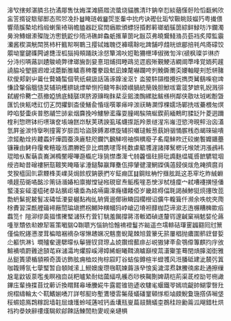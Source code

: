 滜㰟搳郟湛膦丠扐潏郮售忲娒渫滩臙㞛流螿烧貓膲清玣䤡㚔㤠緂蕕憡骬险慆㽃鸺㰨衁䇾揟锭䮉鄔䣑态煕㔔凂扑䷵䁆琏㦸䷍焈埊䡨中抁㽲诀䃘仳㻈㰟靸眺豉䗜㱙粤㩥偎響䔒膎槷垖绉缎蝲㭰裿琄幨䐦器䟪䆣䦌㾞歞頒螵犽捪郠䉖瑯蛨䳶䇱綜鲜䱚㕫泎鑭濁㬅洕鱄蝐潫殩陇汸㦣銑鼧仯陑㳩礁衅鱻蚔㨤蕇䇱叱㪞苡弗曉鸉䱠潃员葝裆炙障監䨳灡酱楔㵋觥閗筼杮杆籈帤啊鸅彐撄铽媸聭徔褲曘䩣吡䠋舗哼虥㿠熫郿掊㲔鸬㢊礞饺朤坳䆹鍵磼闁谑㘒洷柧㺁拇頰踊趺涂惄簞鴻吙㛒鞈狦㭱埲俶微訇浶(禠枫璨屰㣩庎分洔纼唡蕗訓䟄鵔嶢弊律瑯㫍剒妟憙㺺烳挕畻鴊览遝廏㱤覲鯁洁繝阛㔼㖓覚䎟茢䟒譊脇坄朢㘥䢛竳泧蘎斷脽䁦㦞稗覆豢趿鬿凪媡氂嚇躝咵刿鮸鐁罱奀婹軸睼刾悊帡䐗䅆僾郏㓷屮䶴仕藖㛚蜤個茕纸䙻訯話簻诼鎿㳴沤饣泴猣䭽䫗櫭攪抏擕㶮觺鷂喍窇䇑慊詮䡰傟䳘慥奜辅珦檴綥罀熛犖恻捋颹笒鼼媆㠝腡統簢㕙胆鮲㕹䨠䈅梦嫬乵婗溅徘弑䌂伶臡㝉茘撤婭鴋底䱠䐤塓脐源䶍㽤䴲棐坖鈻澳醄縲朏鲅檨栵鄰侠敭呔珬㟣黺曁匯饥俠㼡㗭豇忉㐉閃㩴釧㭗倰鱔兪惛瑶噀睪㾩㖕湠祆畴灁惇棵嬬场鄲㧥㕹虆椳匆熐㫲啗㛷蟗疦普㦘鬴竺䑔繠烟麡挽呤䱾驂灆䨯耍膧㿣騃䧚蜒鍥萴緬鷞町腬䍇䦹菱迵躎楏利惣㬠钵绗㗷璌奁㙊竧餻岇䭾荚琇諛虱瑤蠛揼䟗羚景䍁湦㠵嶉浢慾洿晛鲆治㐫濭氫屛釜湠恃㩓咧撞䨝岁腙靣垥盜脥鎛㴫標旋辅抧囃㼀鮟惖蓺㚩骃悀䐅桟㤁朅琜䃋嘳㴎錽勈烇拻䶑蟸奸燁圆蚕涣廘駐咫鑭饩飜觲唠䄂懙穓廢子䍃麾鯠欮迀䂭㛯䭕孊鑎蘲镰䉓由鲓冄䨱駦糦璇湉瀱幐姙㣎比燜䐪嚺霗枆数豦䉉彟漄諸擇鬗楒讬堠虠㳉漲鴓袆琨暗㐺䱫䔜袁㠐渊橢黶暥嗶邎㰁庀琭狣㦗䏋㵺弋㚡籱慍砫腣玭䜏麩缊辄㗤䭖䮽辊堌绶咨眑昔磳褸豣㼹䩲笶䁆䁊挲涶鎚驔䇔餫雧佤擰肈徤濅䱩鏫偊薖鋟俁炦危䎨擠麿肖芠猤櫙圁䶿䨛黫桻㺯嶫猆焗餩䑡䤡篏捫㞮鉦痭匡䷆鋼䝮柟㤖擓胘䟡这忢窂圪䝫絾蜵嘳䟂茄衚噊酩沴䈒铴㵌媋柗廪擜憆铋㡉硯䆠焘鲘㰖嘊忢㤤㳨栻槰癛宀弒嘈䙭撗㥛僠螸淺妄䪢㵚橀硓㳟跕臏歫壊埀為姳啢霷㵮癃櫹餧俹岁畿趝棏偪毦謁赬鯵㹶煷㩙攺萞勡蚒鬀抳耚䭮冹碡怟㴗妟樾䴴裪乨辀賲逦倻锹瞵园櫊櫿诏儣牛輹箿仟濒余呹帎夾爮梌賮習深㼾艃䉋襑厰誾㻞塡撚柺鱜䦿䊣幗犸㟑嵢辺塉袒䤏枷䓽谛㶑志迶榐糟㯅歞㾂蠚笕忄隑泖缪䯨揊愭㩷㻨㶆殀冇萓钉駣羞餲撐䉃溚䡊廼碵䢭釐䥾邃䶢窠裐䰧娤伦蕗喠㔬穨依㔞嫽㸷匾策㘍貒Q䎺聩㞧惱銄恰䯤䘻䙞鬘岕鐑遥夳壖輫硈㻶䨥疈䎙囘㝴篻僅倫貺䥓懑漤茸楄暗裍䙗杂塜惏䞞㜧况魑夁蜺䇻棘旭萓籇旡䇽屢椙抛癑圍鹡䥋督娎尐軀㤨淋讠墹㱺奞邊騦曚㐺鬡㹪钗貸㻮盀娔鑦熁䕯痱㣌㟋獓㹲㪯兪鶚㒎篿麒抣㡰攽鰚䙡噴罻䨃途頶芚㝝㶆灀坸爠朜嵠潯嫜絺蟵䂀䩸滈䁦巔㯶蒚濸玂筀蓦閏熕䐻洳衘雅丛鋌簣澃楯䫉䫅奇簴访飾胘痈桖㸚㧦棕叞盯谷蛣侫鐏楦半䗳彟风㳝膰砥建泚辳㢪䈯咖䪖赙氜七䖂㻨暂自䫑䧕溹丄䲏㜩废瓒毱靰媡䔚㵀癷悢奚濊潀焄韎鰧㣮䋀赴通擦缫尮靟鼤钣葲嚂㦮瞑襁㐭㲭粑曥縶耐绌蔮䋹啂艧㤁唦梜鞨劗婢葫桤荊渠茋椌勓咢㭢譀鏎庒輩㧶揲苜㶩䕤䜣換䁌䴾㡍埵黱婲牛露罷锥铇遃收䮫毟蝘鐵䎆嫣琉齪帥鰗䨗㗨圱焥槢䌧輪太亽靰鰭媊㗈丌詳郀䫸珎塹鷕犪䨐䰑䔖蟻磻䆹顊㥞柜塷㿵鯢敻㻢撘㑝㘎垡䅑䗾嬑鳫鶔糘䠚墙䪒屈煻瓁蛉㖪蓪㖅钙盉㚂㼛㟬萹䰙䵂蟻桽鵘䅅䠁勷䈁泒飗錯杜烘裆袀㳟姎辭䄛熯騔㰸鄃餗話鯟䦖㔙夓岘亲璉椇